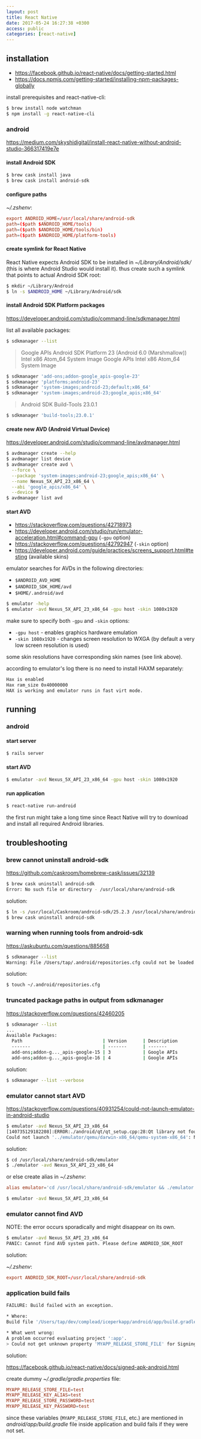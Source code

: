 ```yaml
---
layout: post
title: React Native
date: 2017-05-24 16:27:38 +0300
access: public
categories: [react-native]
---
```


<!-- more -->

## installation

- <https://facebook.github.io/react-native/docs/getting-started.html>
- <https://docs.npmjs.com/getting-started/installing-npm-packages-globally>

install prerequisites and react-native-cli:

```sh
$ brew install node watchman
$ npm install -g react-native-cli
```

### android

<https://medium.com/skyshidigital/install-react-native-without-android-studio-366317419e7e>

#### install Android SDK

```sh
$ brew cask install java
$ brew cask install android-sdk
```

#### configure paths

_~/.zshenv_:

```conf
export ANDROID_HOME=/usr/local/share/android-sdk
path=($path $ANDROID_HOME/tools)
path=($path $ANDROID_HOME/tools/bin)
path=($path $ANDROID_HOME/platform-tools)
```

#### create symlink for React Native

React Native expects Android SDK to be installed in _~/Library/Android/sdk/_
(this is where Android Studio would install it). thus create such a symlink
that points to actual Android SDK root:

```sh
$ mkdir ~/Library/Android
$ ln -s $ANDROID_HOME ~/Library/Android/sdk
````

#### install Android SDK Platform packages

<https://developer.android.com/studio/command-line/sdkmanager.html>

list all available packages:

```sh
$ sdkmanager --list
```

> Google APIs
> Android SDK Platform 23 (Android 6.0 (Marshmallow))
> Intel x86 Atom_64 System Image
> Google APIs Intel x86 Atom_64 System Image

```sh
$ sdkmanager 'add-ons;addon-google_apis-google-23'
$ sdkmanager 'platforms;android-23'
$ sdkmanager 'system-images;android-23;default;x86_64'
$ sdkmanager 'system-images;android-23;google_apis;x86_64'
```

> Android SDK Build-Tools 23.0.1

```sh
$ sdkmanager 'build-tools;23.0.1'
```

#### create new AVD (Android Virtual Device)

<https://developer.android.com/studio/command-line/avdmanager.html>

```sh
$ avdmanager create --help
$ avdmanager list device
$ avdmanager create avd \
  --force \
  --package 'system-images;android-23;google_apis;x86_64' \
  --name Nexus_5X_API_23_x86_64 \
  --abi 'google_apis/x86_64' \
  --device 9
$ avdmanager list avd
```

#### start AVD

- <https://stackoverflow.com/questions/42718973>
- <https://developer.android.com/studio/run/emulator-acceleration.html#command-gpu>
  (`-gpu` option)
- <https://stackoverflow.com/questions/42792947>
  (`-skin` option)
- <https://developer.android.com/guide/practices/screens_support.html#testing>
  (available skins)

emulator searches for AVDs in the following directories:

- `$ANDROID_AVD_HOME`
- `$ANDROID_SDK_HOME/avd`
- `$HOME/.android/avd`

```sh
$ emulator -help
$ emulator -avd Nexus_5X_API_23_x86_64 -gpu host -skin 1080x1920
```

make sure to specify both `-gpu` and `-skin` options:

- `-gpu host` - enables graphics hardware emulation
- `-skin 1080x1920` - changes screen resolution to WXGA
  (by default a very low screen resolution is used)

some skin resolutions have corresponding skin names (see link above).

according to emulator's log there is no need to install HAXM separately:

```sh
Hax is enabled
Hax ram_size 0x40000000
HAX is working and emulator runs in fast virt mode.
```

## running

### android

#### start server

```sh
$ rails server
```

#### start AVD

```sh
$ emulator -avd Nexus_5X_API_23_x86_64 -gpu host -skin 1080x1920
```

#### run application

```sh
$ react-native run-android
```

the first run might take a long time since React Native will try to
download and install all required Android libraries.

## troubleshooting

### brew cannot uninstall android-sdk

<https://github.com/caskroom/homebrew-cask/issues/32139>

```sh
$ brew cask uninstall android-sdk
Error: No such file or directory - /usr/local/share/android-sdk
```

solution:

```sh
$ ln -s /usr/local/Caskroom/android-sdk/25.2.3 /usr/local/share/android-sdk
$ brew cask uninstall android-sdk
```

### warning when running tools from android-sdk

<https://askubuntu.com/questions/885658>

```sh
$ sdkmanager --list
Warning: File /Users/tap/.android/repositories.cfg could not be loaded.
```

solution:

```sh
$ touch ~/.android/repositories.cfg
```

### truncated package paths in output from sdkmanager

<https://stackoverflow.com/questions/42460205>

```sh
$ sdkmanager --list
...
Available Packages:
  Path                              | Version      | Description
  -------                           | -------      | -------
  add-ons;addon-g..._apis-google-15 | 3            | Google APIs
  add-ons;addon-g..._apis-google-16 | 4            | Google APIs
```

solution:

```sh
$ sdkmanager --list --verbose
```

### emulator cannot start AVD

<https://stackoverflow.com/questions/40931254/could-not-launch-emulator-in-android-studio>

```sh
$ emulator -avd Nexus_5X_API_23_x86_64
[140735129182208]:ERROR:./android/qt/qt_setup.cpp:28:Qt library not found at ../emulator/lib64/qt/lib
Could not launch '../emulator/qemu/darwin-x86_64/qemu-system-x86_64': No such file or directory
```

solution:

```sh
$ cd /usr/local/share/android-sdk/emulator
$ ./emulator -avd Nexus_5X_API_23_x86_64
```

or else create alias in _~/.zshenv_:

```conf
alias emulator='cd /usr/local/share/android-sdk/emulator && ./emulator'
```

```sh
$ emulator -avd Nexus_5X_API_23_x86_64
```

### emulator cannot find AVD

NOTE: the error occurs sporadically and might disappear on its own.

```sh
$ emulator -avd Nexus_5X_API_23_x86_64
PANIC: Cannot find AVD system path. Please define ANDROID_SDK_ROOT
```

solution:

_~/.zshenv_:

```conf
export ANDROID_SDK_ROOT=/usr/local/share/android-sdk
```

### application build fails

```sh
FAILURE: Build failed with an exception.

* Where:
Build file '/Users/tap/dev/complead/iceperkapp/android/app/build.gradle' line: 108

* What went wrong:
A problem occurred evaluating project ':app'.
> Could not get unknown property 'MYAPP_RELEASE_STORE_FILE' for SigningConfig_Decorated...
```

solution:

<https://facebook.github.io/react-native/docs/signed-apk-android.html>

create dummy _~/.gradle/gradle.properties_ file:

```conf
MYAPP_RELEASE_STORE_FILE=test
MYAPP_RELEASE_KEY_ALIAS=test
MYAPP_RELEASE_STORE_PASSWORD=test
MYAPP_RELEASE_KEY_PASSWORD=test
```

since these variables (`MYAPP_RELEASE_STORE_FILE`, etc.) are mentioned in
_android/app/build.gradle_ file inside application and build fails if they
were not set.
